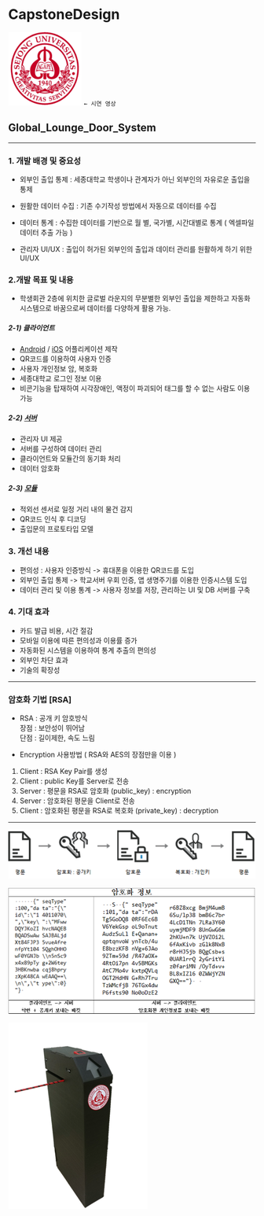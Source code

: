 ﻿# CapstoneDesign  
[<img src="./img/logo.png" width="150" height="150">](https://youtu.be/JlXVhnjMgEU) ``← 시연 영상``

## Global_Lounge_Door_System
<hr/>   

###  1. 개발 배경 및 중요성   

 + 외부인 출입 통제 : 세종대학교 학생이나 관계자가 아닌 외부인의 자유로운 출입을 통제 
  
 + 원활한 데이터 수집 : 기존 수기작성 방법에서 자동으로 데이터를 수집 

 + 데이터 통계 : 수집한 데이터를 기반으로 월 별,  국가별, 시간대별로 통계 ( 엑셀파일 데이터 추출 가능 )
 
 + 관리자 UI/UX : 출입이 허가된 외부인의 출입과 데이터 관리를 원활하게 하기 위한 UI/UX  
 
### 2.개발 목표 및 내용  

+ 학생회관 2층에 위치한 글로벌 라운지의 무분별한 외부인 출입을 제한하고 자동화 시스템으로 바꿈으로써 데이터를 다양하게 활용 가능.
 
##### 2-1) 클라이언트
 + [Android](https://github.com/zojae031/CapstoneDesign_Global_Rounge_Door_System/tree/android) / [iOS](https://github.com/zojae031/CapstoneDesign_Global_Rounge_Door_System/tree/ios) 어플리케이션 제작
 + QR코드를 이용하여 사용자 인증
 + 사용자 개인정보 암, 복호화
 + 세종대학교 로그인 정보 이용  
 + 비콘기능을 탑재하여 시각장애인, 액정이 파괴되어 태그를 할 수 없는 사람도 이용 가능
 
##### 2-2) [서버](https://github.com/zojae031/CapstoneDesign_Global_Rounge_Door_System/tree/server)
 + 관리자 UI 제공
 + 서버를 구성하여 데이터 관리
 + 클라이언트와 모듈간의 동기화 처리
 + 데이터 암호화  
 
##### 2-3) [모듈](https://github.com/zojae031/CapstoneDesign_Global_Rounge_Door_System/tree/module)
 + 적외선 센서로 일정 거리 내의 물건 감지
 + QR코드 인식 후 디코딩 
 + 출입문의 프로토타입 모델 
 
 
### 3. 개선 내용  
+ 편의성 : 사용자 인증방식
-> 휴대폰을 이용한 QR코드를 도입
+ 외부인 출입 통제
-> 학교서버 우회 인증, 앱 생명주기를 이용한 인증시스템 도입
+ 데이터 관리 및 이용 통계
-> 사용자 정보를 저장, 관리하는 UI 및 DB 서버를 구축
  
### 4. 기대 효과

+  카드 발급 비용, 시간 절감
+  모바일 이용에 따른 편의성과 이용률 증가
+  자동화된 시스템을 이용하여 통계 추출의 편의성
+  외부인 차단 효과
+  기술의 확장성

<hr>  


### 암호화 기법 [RSA]

 + RSA : 공개 키 암호방식  
장점 : 보안성이 뛰어남  
단점 : 길이제한, 속도 느림



+ Encryption 사용방법 ( RSA와 AES의 장점만을 이용 )
1. Client : RSA Key Pair를 생성
2. Client : public Key를 Server로 전송
3. Server : 평문을 RSA로 암호화 (public_key) : encryption
4. Server : 암호화된 평문을 Client로 전송
5. Client : 암호화된 평문을 RSA로 복호화 (private_key) : decryption

<hr>

![encryption](./img/RSA.png)

![패킷 암호화](./img/encrypt_result.PNG)    
 
 ![출입문 프로토타입](./img/door.png)   
